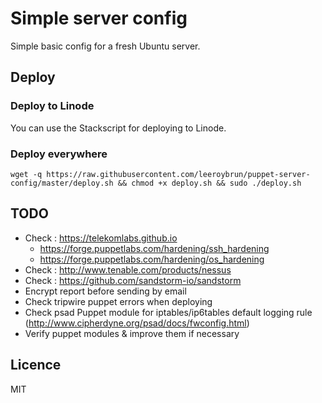 # Simple server config

Simple basic config for a fresh Ubuntu server.

## Deploy


### Deploy to Linode

You can use the Stackscript for deploying to Linode.

### Deploy everywhere

```
wget -q https://raw.githubusercontent.com/leeroybrun/puppet-server-config/master/deploy.sh && chmod +x deploy.sh && sudo ./deploy.sh
```

## TODO

- Check : https://telekomlabs.github.io
     - https://forge.puppetlabs.com/hardening/ssh_hardening
     - https://forge.puppetlabs.com/hardening/os_hardening
- Check : http://www.tenable.com/products/nessus
- Check : https://github.com/sandstorm-io/sandstorm
- Encrypt report before sending by email
- Check tripwire puppet errors when deploying
- Check psad Puppet module for iptables/ip6tables default logging rule (http://www.cipherdyne.org/psad/docs/fwconfig.html)
- Verify puppet modules & improve them if necessary 

## Licence

MIT
